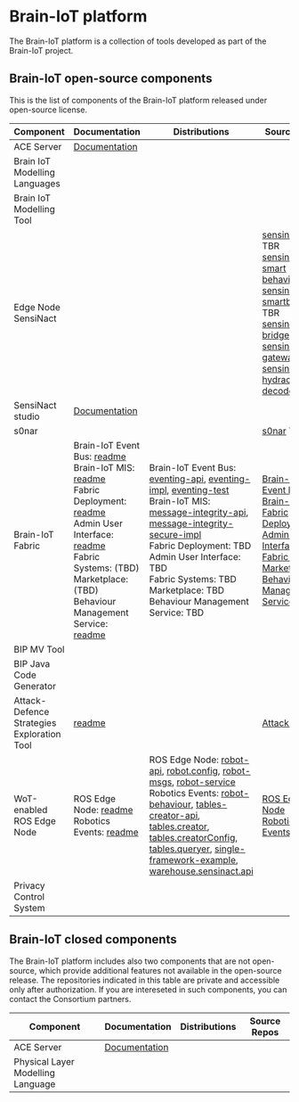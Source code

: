 # Brain-IoT platform
The Brain-IoT platform is a collection of tools developed as part of the Brain-IoT project.

## Brain-IoT open-source components
This is the list of components of the Brain-IoT platform released under open-source license.

| Component | Documentation | Distributions | Source Repos |
| ------------- | ------------- | ------------- | ------------- |
| ACE Server | [Documentation](http://www.brain-iot.eu/?smd_process_download=1&download_id=1489) | | |
| Brain IoT Modelling Languages | | | |
| Brain IoT Modelling Tool | | | |
| Edge Node SensiNact | | | [sensinact door](https://git.repository-pert.ismb.it/BRAIN-IoT/sensinact-brain-iot-door) TBR <br/> [sensinact smart behaviour](https://git.repository-pert.ismb.it/BRAIN-IoT/sensinact-smart-behaviour) TBR <br/> [sensinact sica smartbehaviour](https://git.repository-pert.ismb.it/BRAIN-IoT/sica-smart-behaviour) TBR <br/> [sensinact sica bridge](https://git.repository-pert.ismb.it/BRAIN-IoT/sensinact-sica-bridge) TBR <br/> [sensinact-gateway](https://git.repository-pert.ismb.it/BRAIN-IoT/sensinact-gateway) TBR <br/> [sensinact hydrao decoder](https://git.repository-pert.ismb.it/BRAIN-IoT/security-smart-behaviour/tree/master/hydrao-decoder) TBR |
| SensiNact studio | [Documentation](https://wiki.eclipse.org/SensiNact) | | |
| s0nar | | | [s0nar](https://github.com/eclipse-researchlabs/brain-iot-s0nar) TBR|
| Brain-IoT Fabric | Brain-IoT Event Bus: [readme](https://github.com/eclipse-researchlabs/brain-iot-EventBus/blob/main/README.md) <br/> Brain-IoT MIS: [readme](https://github.com/eclipse-researchlabs/brain-iot-message-integrity-service/blob/main/README.md) <br/> Fabric Deployment: [readme](https://github.com/eclipse-researchlabs/brain-iot-fabric-deployment/blob/main/README.md) <br/> Admin User Interface: [readme](https://github.com/eclipse-researchlabs/brain-iot-admin-user-interface/blob/main/README.md) <br/> Fabric Systems: (TBD) <br/> Marketplace: (TBD) <br/> Behaviour Management Service: [readme](https://github.com/eclipse-researchlabs/brain-iot-behaviour-management-service/blob/main/README.md) | Brain-IoT Event Bus: [eventing-api](https://nexus.repository-pert.ismb.it/repository/maven-snapshots/com/paremus/brain/iot/eventing.api/0.0.1-SNAPSHOT/eventing.api-0.0.1-20210204.172413-76.jar), [eventing-impl](https://nexus.repository-pert.ismb.it/repository/maven-snapshots/com/paremus/brain/iot/eventing.impl/0.0.1-SNAPSHOT/eventing.impl-0.0.1-20210204.172434-76.jar), [eventing-test](https://nexus.repository-pert.ismb.it/repository/maven-snapshots/com/paremus/brain/iot/eventing.test/0.0.1-SNAPSHOT/eventing.test-0.0.1-20210204.172459-60.jar) <br/> Brain-IoT MIS: [message-integrity-api](https://nexus.repository-pert.ismb.it/repository/maven-snapshots/com/paremus/brain/iot/message.integrity.api/0.0.1-SNAPSHOT/message.integrity.api-0.0.1-20210204.142459-22.jar), [message-integrity-secure-impl](https://nexus.repository-pert.ismb.it/repository/maven-snapshots/com/paremus/brain/iot/message.integrity.insecure.impl/0.0.1-SNAPSHOT/message.integrity.insecure.impl-0.0.1-20210204.142506-21.jar) <br/> Fabric Deployment: TBD <br/> Admin User Interface: TBD <br/> Fabric Systems: TBD <br/> Marketplace: TBD <br/> Behaviour Management Service: TBD | [Brain-IoT Event Bus](https://github.com/eclipse-researchlabs/brain-iot-EventBus) <br/> [Brain-IoT MIS](https://github.com/eclipse-researchlabs/brain-iot-message-integrity-service) <br/> [Fabric Deployment](https://github.com/eclipse-researchlabs/brain-iot-fabric-deployment) <br/> [Admin User Interface](https://github.com/eclipse-researchlabs/brain-iot-admin-user-interface) <br/> [Fabric Systems](https://github.com/eclipse-researchlabs/brain-iot-fabric-systems) <br/> [Marketplace](https://github.com/eclipse-researchlabs/brain-iot-marketplace) <br/> [Behaviour Management Service](https://github.com/eclipse-researchlabs/brain-iot-behaviour-management-service)
| BIP MV Tool | | | |
| BIP Java Code Generator | | | |
| Attack-Defence Strategies Exploration Tool | [readme](https://github.com/eclipse-researchlabs/brain-iot-Attack-Defence-Exploration/blob/main/README.md) | | [Attack Defence](https://github.com/eclipse-researchlabs/brain-iot-Attack-Defence-Exploration)|
| WoT-enabled ROS Edge Node | ROS Edge Node: [readme](https://github.com/eclipse-researchlabs/brain-iot-ros-edge-node/blob/main/README.md) <br/> Robotics Events: [readme](https://github.com/eclipse-researchlabs/brain-iot-robotics-events/blob/main/README.md) | ROS Edge Node: [robot-api](https://nexus.repository-pert.ismb.it/repository/maven-snapshots/eu/brain/iot/service/robotic/eu.brain.iot.robot.api/1.0.0-SNAPSHOT/eu.brain.iot.robot.api-1.0.0-20210107.104011-55.jar), [robot.config](https://nexus.repository-pert.ismb.it/repository/maven-snapshots/eu/brain/iot/service/robotic/eu.brain.iot.robot.config/1.0.0-SNAPSHOT/eu.brain.iot.robot.config-1.0.0-20210107.104016-43.jar), [robot-msgs](https://nexus.repository-pert.ismb.it/repository/maven-snapshots/eu/brain/iot/service/robotic/eu.brain.iot.robot.msgs/1.0.0-SNAPSHOT/eu.brain.iot.robot.msgs-1.0.0-20210107.104022-69.jar), [robot-service](https://nexus.repository-pert.ismb.it/repository/maven-snapshots/eu/brain/iot/service/robotic/eu.brain.iot.robot.service/1.0.0-SNAPSHOT/eu.brain.iot.robot.service-1.0.0-20210107.104029-148.jar) <br/> Robotics Events: [robot-behaviour](https://nexus.repository-pert.ismb.it/repository/maven-snapshots/eu/brain/iot/service/robotic/eu.brain.iot.robot.behaviour/0.0.4-SNAPSHOT/eu.brain.iot.robot.behaviour-0.0.4-20210210.085018-19.jar), [tables-creator-api](https://nexus.repository-pert.ismb.it/repository/maven-snapshots/eu/brain/iot/service/robotic/eu.brain.iot.robot.tables.creator.api/0.0.4-SNAPSHOT/eu.brain.iot.robot.tables.creator.api-0.0.4-20210210.085028-5.jar), [tables.creator](https://nexus.repository-pert.ismb.it/repository/maven-snapshots/eu/brain/iot/service/robotic/eu.brain.iot.robot.tables.creator/0.0.4-SNAPSHOT/eu.brain.iot.robot.tables.creator-0.0.4-20210210.085031-19.jar), [tables.creatorConfig](https://nexus.repository-pert.ismb.it/repository/maven-snapshots/eu/brain/iot/service/robotic/eu.brain.iot.robot.tables.creatorConfig/0.0.2-SNAPSHOT/eu.brain.iot.robot.tables.creatorConfig-0.0.2-20210210.112601-22.jar), [tables.queryer](https://nexus.repository-pert.ismb.it/repository/maven-snapshots/eu/brain/iot/service/robotic/eu.brain.iot.robot.tables.queryer/0.0.4-SNAPSHOT/eu.brain.iot.robot.tables.queryer-0.0.4-20210210.085036-19.jar), [single-framework-example](https://nexus.repository-pert.ismb.it/repository/maven-snapshots/eu/brain/iot/service/robotic/single-framework-example/0.0.1-SNAPSHOT/single-framework-example-0.0.1-20201222.152310-15.jar), [warehouse.sensinact.api](https://nexus.repository-pert.ismb.it/repository/maven-snapshots/eu/brain/iot/service/robotic/eu.brain.iot.warehouse.sensinact.api/0.0.2-SNAPSHOT/eu.brain.iot.warehouse.sensinact.api-0.0.2-20210210.112525-2.jar) | [ROS Edge Node](https://github.com/eclipse-researchlabs/brain-iot-ros-edge-node) <br/> [Robotics Events](https://github.com/eclipse-researchlabs/brain-iot-robotics-events)  |
| Privacy Control System | | | |


## Brain-IoT closed components

The Brain-IoT platform includes also two components that are not open-source, which provide additional features not available in the open-source release. The repositories indicated in this table are private and accessible only after authorization. If you are intereseted in such components, you can contact the Consortium partners.

| Component | Documentation | Distributions | Source Repos |
| ------------- | ------------- | ------------- | ------------- |
| ACE Server | [Documentation](http://www.brain-iot.eu/?smd_process_download=1&download_id=1489) | | |
| Physical Layer Modelling Language | | | |
